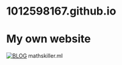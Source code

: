 # 1012598167.github.io
# My own website
[![BLOG](https://img.shields.io/badge/BLOG-mk-brightgreen)](https://mathskiller.ml)
mathskiller.ml
